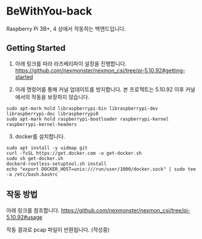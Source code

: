 # BeWithYou-back
Raspberry Pi 3B+, 4 상에서 작동하는 백엔드입니다.

## Getting Started
1. 아래 링크를 따라 라즈베리파이 설정을 진행합니다.
https://github.com/nexmonster/nexmon_csi/tree/pi-5.10.92#getting-started

2. 아래 명령어를 통해 커널 업데이트를 방지합니다.
본 프로젝트는 5.10.92 이후 커널에서의 작동을 보장하지 않습니다.
```
sudo apt-mark hold libraspberrypi-bin libraspberrypi-dev libraspberrypi-doc libraspberrypi0
sudo apt-mark hold raspberrypi-bootloader raspberrypi-kernel raspberrypi-kernel-headers
```

3. docker를 설치합니다.
```
sudo apt install -y uidmap git
curl -fsSL https://get.docker.com -o get-docker.sh
sudo sh get-docker.sh
dockerd-rootless-setuptool.sh install
echo "export DOCKER_HOST=unix:///run/user/1000/docker.sock" | sudo tee -a /etc/bash.bashrc
```

## 작동 방법
아래 링크를 참조합니다.
https://github.com/nexmonster/nexmon_csi/tree/pi-5.10.92#usage

작동 결과로 pcap 파일이 반환됩니다.
(작성중)
